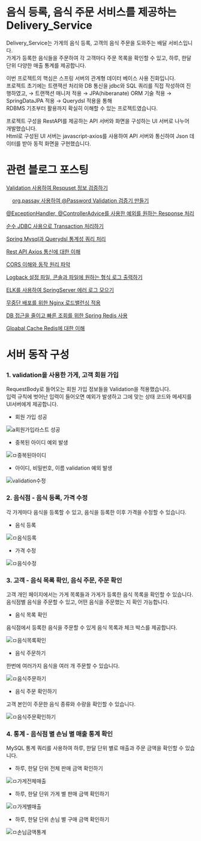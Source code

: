 # 음식 등록, 음식 주문 서비스를 제공하는 Delivery_Service
Delivery_Service는 가게의 음식 등록, 고객의 음식 주문을 도와주는 배달 서비스입니다.  
가게가 등록한 음식들을 주문하여 각 고객마다 주문 목록을 확인할 수 있고, 하루, 한달 단위 다양한 매출 통계를 제공합니다.
 

이번 프로젝트의 핵심은 스프링 서버의 관계형 데이터 베이스 사용 진화입니다.   
프로젝트 초기에는 트랜잭션 처리와 DB 통신을 jdbc와 SQL 쿼리를 직접 작성하여 진행하였고,
→ 트랜잭션 매니저 적용 → JPA(hiberanate) ORM 기술 적용 → SpringDataJPA 적용 → Querydsl 적용을 통해   
RDBMS 기초부터 활용까지 확실히 이해할 수 있는 프로젝트였습니다.


프로젝트 구성을 RestAPI를 제공하는 API 서버와 화면을 구성하는 UI 서버로 나누어 개발했습니다.   
Html로 구성된 UI 서버는 javascript-axios를 사용하여 API 서버와 통신하여 Json 데이터를 받아 동적 화면을 구현했습니다.
# 관련 블로그 포스팅
[Validation 사용하여 Respuset 정보 검증하기](https://coding-business.tistory.com/89)

&nbsp;&nbsp;&nbsp;&nbsp;[org.passay 사용하여 @Password Validation 검증기 만들기](https://coding-business.tistory.com/90)

[@ExceptionHandler, @ControllerAdvice를 사용한 예외를 원하는 Response 처리](https://coding-business.tistory.com/36)

[순수 JDBC 사용으로 Transaction 처리하기](https://coding-business.tistory.com/81)

[Spring Mysql과 Querydsl 통계성 쿼리 처리](https://coding-business.tistory.com/104)

[Rest API Axios 통신에 대한 이해](https://coding-business.tistory.com/105)

[CORS 이해와 동작 원리 파악](https://coding-business.tistory.com/47)

[Logback 설정 파일, 콘솔과 파일에 원하는 형식 로그 출력하기](https://coding-business.tistory.com/85)

[ELK를 사용하여 SpringServer 에러 로그 모으기](https://www.notion.so/SeperateDeliveryService-3702e4734db24b3fad822aad452106e1)

[무중단 배포를 위한 Nginx 로드밸런싱 적용](https://coding-business.tistory.com/59)


[DB 접근을 줄이고 빠른 조회를 위한 Spring Redis 사용](https://coding-business.tistory.com/55)

[Gloabal Cache Redis에 대한 이해](https://coding-business.tistory.com/76)


# 서버 동작 구성
### 1. validation을 사용한 가게, 고객 회원 가입
RequestBody로 들어오는 회원 가입 정보들을 Validation을 적용했습니다.  
입력 규칙에 벗어난 입력이 들어오면 예외가 발생하고 그에 맞는 상태 코드와 메세지를 UI서버에게 제공합니다.

- 회원 가입 성공

![a회원가입라스트 성공](https://github.com/dae0hwang/IgnorantEnglish/assets/103154389/23541c3d-fbef-4775-8613-cc9518ae846b)

- 중복된 아이디 예외 발생

![ㅁ중복된아이디](https://github.com/dae0hwang/IgnorantEnglish/assets/103154389/05e6d163-67c4-4760-9111-00354eb56d1c)

- 아이디, 비밀번호, 이름 validation 예외 발생

![validation수정](https://github.com/dae0hwang/Ignorant_English_Service/assets/103154389/c05f249a-5e6b-4c05-8d18-92a9c765047a)

### 2. 음식점 - 음식 등록, 가격 수정
각 가게마다 음식을 등록할 수 있고, 음식을 등록한 이후 가격을 수정할 수 있습니다.

- 음식 등록

![ㅁ음식등록](https://github.com/dae0hwang/IgnorantEnglish/assets/103154389/5df62def-d984-4d60-abc5-d37ff9352d5b)
- 가격 수정

![ㅁ음식수정](https://github.com/dae0hwang/IgnorantEnglish/assets/103154389/a8fc7ebe-8e33-4140-9fb4-e40fc1267af4)

### 3. 고객 - 음식 목록 확인, 음식 주문, 주문 확인
고객 개인 페이지에서는 가게 목록들과 가게가 등록한 음식 목록을 확인할 수 있습니다.  
음식점별 음식을 주문할 수 있고, 어떤 음식을 주문했는 지 확인 가능합니다.
- 음식 목록 확인

음식점에서 등록한 음식을 주문할 수 있게 음식 목록과 체크 박스를 제공합니다.

![ㅁ음식목록확인](https://github.com/dae0hwang/IgnorantEnglish/assets/103154389/10913558-4c56-4ac2-81f5-ec7cb6fba56c)


- 음식 주문하기

한번에 여러가지 음식을 여러 개 주문할 수 있습니다.

![ㅁ음식주문하기](https://github.com/dae0hwang/IgnorantEnglish/assets/103154389/af034233-03ab-407c-ae96-e7515743d176)


- 음식 주문 확인하기

고객 본인이 주문한 음식 종류와 수량을 확인할 수 있습니다.

![ㅁ음식주문확인하기](https://github.com/dae0hwang/IgnorantEnglish/assets/103154389/e9ca39df-5522-4f5c-ae43-cd8c2ca1ea5e)

### 4. 통계 - 음식점 별 손님 별 매출 통계 확인

MySQL 통계 쿼리를 사용하여 하루, 한달 단위 별로 매출과 주문 금액을 확인할 수 있습니다.

- 하루, 한달 단위 전체 판매 금액 확인하기

![ㅁ가게전체매출](https://github.com/dae0hwang/IgnorantEnglish/assets/103154389/faa3dbf0-f298-40bc-aeff-665146843537)

- 하루, 한달 단위 가게 별 판매 금액 확인하기

![ㅁ가게별매출](https://github.com/dae0hwang/IgnorantEnglish/assets/103154389/f769eae7-2365-4ebc-aa4b-27522081a447)

- 하루, 한달 단위 손님 별 구매 금액 확인하기

![ㅁ손님금액통계](https://github.com/dae0hwang/IgnorantEnglish/assets/103154389/15085eda-89bf-4e6c-936a-ad4ba531be6f)




